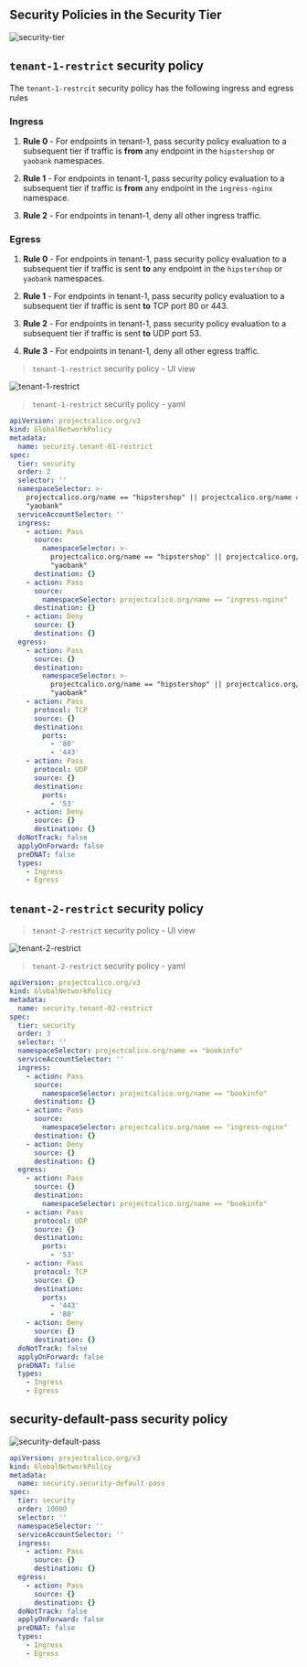 
## Security Policies in the Security Tier

![security-tier](images/security-tier.png)

## `tenant-1-restrict` security policy

The `tenant-1-restrcit` security policy has the following ingress and egress rules

### Ingress

01. **Rule 0** - For endpoints in tenant-1, pass security policy evaluation to a subsequent tier if traffic is **from** any endpoint in the `hipstershop` or `yaobank` namespaces. 

02. **Rule 1** -  For endpoints in tenant-1, pass security policy evaluation to a subsequent tier if traffic is **from** any endpoint in the `ingress-nginx` namespace. 

03. **Rule 2** - For endpoints in tenant-1, deny all other ingress traffic.  

### Egress

01. **Rule 0** - For endpoints in tenant-1, pass security policy evaluation to a subsequent tier if traffic is sent **to** any endpoint in the `hipstershop` or `yaobank` namespaces. 

02. **Rule 1** - For endpoints in tenant-1, pass security policy evaluation to a subsequent tier if traffic is sent **to** TCP port 80 or 443.

03. **Rule 2** - For endpoints in tenant-1, pass security policy evaluation to a subsequent tier if traffic is sent **to** UDP port 53.

04. **Rule 3** - For endpoints in tenant-1, deny all other egress traffic.



> `tenant-1-restrict` security policy - UI view

![tenant-1-restrict](images/quickstart-self-service-tenant-1-restrict.png)

> `tenant-1-restrict` security policy - yaml

```yaml
apiVersion: projectcalico.org/v3
kind: GlobalNetworkPolicy
metadata:
  name: security.tenant-01-restrict
spec:
  tier: security
  order: 2
  selector: ''
  namespaceSelector: >-
    projectcalico.org/name == "hipstershop" || projectcalico.org/name ==
    "yaobank"
  serviceAccountSelector: ''
  ingress:
    - action: Pass
      source:
        namespaceSelector: >-
          projectcalico.org/name == "hipstershop" || projectcalico.org/name ==
          "yaobank"
      destination: {}
    - action: Pass
      source:
        namespaceSelector: projectcalico.org/name == "ingress-nginx"
      destination: {}
    - action: Deny
      source: {}
      destination: {}
  egress:
    - action: Pass
      source: {}
      destination:
        namespaceSelector: >-
          projectcalico.org/name == "hipstershop" || projectcalico.org/name ==
          "yaobank"
    - action: Pass
      protocol: TCP
      source: {}
      destination:
        ports:
          - '80'
          - '443'
    - action: Pass
      protocol: UDP
      source: {}
      destination:
        ports:
          - '53'
    - action: Deny
      source: {}
      destination: {}
  doNotTrack: false
  applyOnForward: false
  preDNAT: false
  types:
    - Ingress
    - Egress
```

## `tenant-2-restrict` security policy

> `tenant-2-restrict` security policy - UI view

![tenant-2-restrict](images/quickstart-self-service-tenant-2-restrict.png)

> `tenant-2-restrict` security policy - yaml

```yaml
apiVersion: projectcalico.org/v3
kind: GlobalNetworkPolicy
metadata:
  name: security.tenant-02-restrict
spec:
  tier: security
  order: 3
  selector: ''
  namespaceSelector: projectcalico.org/name == "bookinfo"
  serviceAccountSelector: ''
  ingress:
    - action: Pass
      source:
        namespaceSelector: projectcalico.org/name == "bookinfo"
      destination: {}
    - action: Pass
      source:
        namespaceSelector: projectcalico.org/name == "ingress-nginx"
      destination: {}
    - action: Deny
      source: {}
      destination: {}
  egress:
    - action: Pass
      source: {}
      destination:
        namespaceSelector: projectcalico.org/name == "bookinfo"
    - action: Pass
      protocol: UDP
      source: {}
      destination:
        ports:
          - '53'
    - action: Pass
      protocol: TCP
      source: {}
      destination:
        ports:
          - '443'
          - '80'
    - action: Deny
      source: {}
      destination: {}
  doNotTrack: false
  applyOnForward: false
  preDNAT: false
  types:
    - Ingress
    - Egress
```

## security-default-pass security policy

![security-default-pass](images/quickstart-self-service-security-default-pass.png)
```yaml
apiVersion: projectcalico.org/v3
kind: GlobalNetworkPolicy
metadata:
  name: security.security-default-pass
spec:
  tier: security
  order: 10000
  selector: ''
  namespaceSelector: ''
  serviceAccountSelector: ''
  ingress:
    - action: Pass
      source: {}
      destination: {}
  egress:
    - action: Pass
      source: {}
      destination: {}
  doNotTrack: false
  applyOnForward: false
  preDNAT: false
  types:
    - Ingress
    - Egress
```
